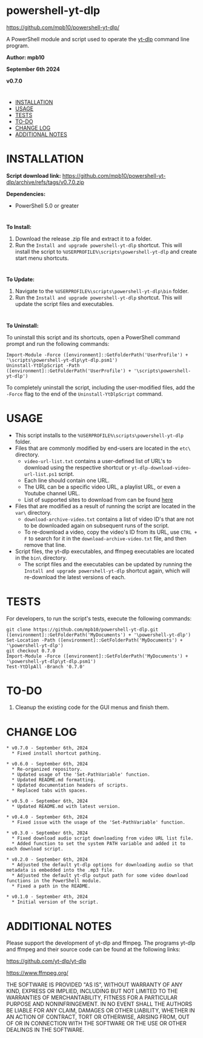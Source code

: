 # powershell-yt-dlp

https://github.com/mpb10/powershell-yt-dlp/

A PowerShell module and script used to operate the [yt-dlp](https://github.com/yt-dlp/yt-dlp) command line program.

**Author: mpb10**

**September 6th 2024**

**v0.7.0**

#

 - [INSTALLATION](#installation)
 - [USAGE](#usage)
 - [TESTS](#tests)
 - [TO-DO](#to-do)
 - [CHANGE LOG](#change-log)
 - [ADDITIONAL NOTES](#additional-notes)
 
#

# INSTALLATION

**Script download link:** https://github.com/mpb10/powershell-yt-dlp/archive/refs/tags/v0.7.0.zip

**Dependencies:**

* PowerShell 5.0 or greater

#

**To Install:** 

1. Download the release .zip file and extract it to a folder.
1. Run the `Install and upgrade powershell-yt-dlp` shortcut. This will install the script to `%USERPROFILE%\scripts\powershell-yt-dlp` and create start menu shortcuts.

#

**To Update:**

1. Navigate to the `%USERPROFILE%\scripts\powershell-yt-dlp\bin` folder.
1. Run the `Install and upgrade powershell-yt-dlp` shortcut. This will update the script files and executables.

#

**To Uninstall:**

To uninstall this script and its shortcuts, open a PowerShell command prompt and run the following commands:

```
Import-Module -Force ([environment]::GetFolderPath('UserProfile') + '\scripts\powershell-yt-dlp\yt-dlp.psm1')
Uninstall-YtDlpScript -Path ([environment]::GetFolderPath('UserProfile') + '\scripts\powershell-yt-dlp')
```

To completely uninstall the script, including the user-modified files, add the `-Force` flag to the end of the `Uninstall-YtDlpScript` command.

# USAGE

* This script installs to the `%USERPROFILE%\scripts\powershell-yt-dlp` folder.
* Files that are commonly modified by end-users are located in the `etc\` directory.
  * `video-url-list.txt` contains a user-defined list of URL's to download using the respective shortcut or `yt-dlp-download-video-url-list.ps1` script.
  * Each line should contain one URL.
  * The URL can be a specific video URL, a playlist URL, or even a Youtube channel URL.
  * List of supported sites to download from can be found [here](https://github.com/yt-dlp/yt-dlp/blob/master/supportedsites.md)
* Files that are modified as a result of running the script are located in the `var\` directory.
  * `download-archive-video.txt` contains a list of video ID's that are not to be downloaded again on subsequent runs of the script.
  * To re-download a video, copy the video's ID from its URL, use `CTRL + F` to search for it in the `download-archive-video.txt` file, and then remove that line.
* Script files, the yt-dlp executables, and ffmpeg executables are located in the `bin\` directory.
  * The script files and the executables can be updated by running the `Install and upgrade powershell-yt-dlp` shortcut again, which will re-download the latest versions of each.

# TESTS

For developers, to run the script's tests, execute the following commands:

```
git clone https://github.com/mpb10/powershell-yt-dlp.git ([environment]::GetFolderPath('MyDocuments') + '\powershell-yt-dlp')
Set-Location -Path ([environment]::GetFolderPath('MyDocuments') + '\powershell-yt-dlp')
git checkout 0.7.0
Import-Module -Force ([environment]::GetFolderPath('MyDocuments') + '\powershell-yt-dlp\yt-dlp.psm1')
Test-YtDlpAll -Branch '0.7.0'
```

# TO-DO

1. Cleanup the existing code for the GUI menus and finish them.

# CHANGE LOG

```
* v0.7.0 - September 6th, 2024
  * Fixed install shortcut pathing.

* v0.6.0 - September 6th, 2024
  * Re-organized repository.
  * Updated usage of the 'Set-PathVariable' function.
  * Updated README.md formatting.
  * Updated documentation headers of scripts.
  * Replaced tabs with spaces.

* v0.5.0 - September 6th, 2024
  * Updated README.md with latest version.

* v0.4.0 - September 6th, 2024
  * Fixed issue with the usage of the 'Set-PathVariable' function.

* v0.3.0 - September 6th, 2024
  * Fixed download audio script downloading from video URL list file.
  * Added function to set the system PATH variable and added it to each download script.

* v0.2.0 - September 6th, 2024
  * Adjusted the default yt-dlp options for downloading audio so that metadata is embedded into the .mp3 file.
  * Adjusted the default yt-dlp output path for some video download functions in the PowerShell module.
  * Fixed a path in the README.

* v0.1.0 - September 4th, 2024
  * Initial version of the script.
```

# ADDITIONAL NOTES

Please support the development of yt-dlp and ffmpeg. The programs yt-dlp and ffmpeg and their source code can be found at the following links:

https://github.com/yt-dlp/yt-dlp

https://www.ffmpeg.org/


THE SOFTWARE IS PROVIDED "AS IS", WITHOUT WARRANTY OF ANY KIND, EXPRESS OR IMPLIED, INCLUDING BUT NOT LIMITED TO THE WARRANTIES OF MERCHANTABILITY, FITNESS FOR A PARTICULAR PURPOSE AND NONINFRINGEMENT. IN NO EVENT SHALL THE AUTHORS BE LIABLE FOR ANY CLAIM, DAMAGES OR OTHER LIABILITY, WHETHER IN AN ACTION OF CONTRACT, TORT OR OTHERWISE, ARISING FROM, OUT OF OR IN CONNECTION WITH THE SOFTWARE OR THE USE OR OTHER DEALINGS IN THE SOFTWARE.
